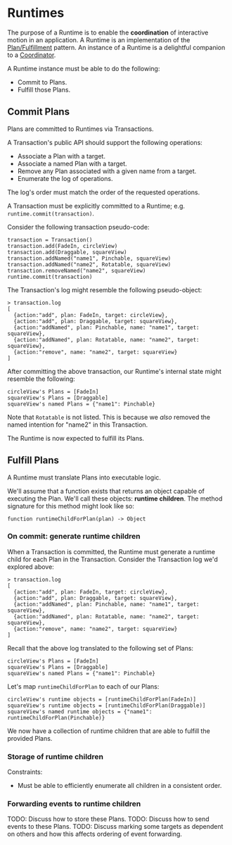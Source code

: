 # Runtimes

The purpose of a Runtime is to enable the **coordination** of interactive motion in an application. A Runtime is an implementation of the [Plan/Fulfillment](patterns/plan-fulfillment.md) pattern. An instance of a Runtime is a delightful companion to a [Coordinator](patterns/coordinator-plan.md).

A Runtime instance must be able to do the following:

- Commit to Plans.
- Fulfill those Plans.

## Commit Plans

Plans are committed to Runtimes via Transactions.

A Transaction's public API should support the following operations:

- Associate a Plan with a target.
- Associate a named Plan with a target.
- Remove any Plan associated with a given name from a target.
- Enumerate the log of operations.

The log's order must match the order of the requested operations.

A Transaction must be explicitly committed to a Runtime; e.g. `runtime.commit(transaction)`.

Consider the following transaction pseudo-code:

    transaction = Transaction()
    transaction.add(FadeIn, circleView)
    transaction.add(Draggable, squareView)
    transaction.addNamed("name1", Pinchable, squareView)
    transaction.addNamed("name2", Rotatable, squareView)
    transaction.removeNamed("name2", squareView)
    runtime.commit(transaction)

The Transaction's log might resemble the following pseudo-object:

    > transaction.log
    [
      {action:"add", plan: FadeIn, target: circleView},
      {action:"add", plan: Draggable, target: squareView},
      {action:"addNamed", plan: Pinchable, name: "name1", target: squareView},
      {action:"addNamed", plan: Rotatable, name: "name2", target: squareView},
      {action:"remove", name: "name2", target: squareView}
    ]

After committing the above transaction, our Runtime's internal state might resemble the following:

    circleView's Plans = [FadeIn]
    squareView's Plans = [Draggable]
    squareView's named Plans = {"name1": Pinchable}

Note that `Rotatable` is not listed. This is because we *also* removed the named intention for "name2" in this Transaction.

The Runtime is now expected to fulfill its Plans.

## Fulfill Plans

A Runtime must translate Plans into executable logic.

We'll assume that a function exists that returns an object capable of executing the Plan. We'll call these objects: **runtime children**. The method signature for this method might look like so:

    function runtimeChildForPlan(plan) -> Object

### On commit: generate runtime children

When a Transaction is committed, the Runtime must generate a runtime child for each Plan in the Transaction. Consider the Transaction log we'd explored above:

    > transaction.log
    [
      {action:"add", plan: FadeIn, target: circleView},
      {action:"add", plan: Draggable, target: squareView},
      {action:"addNamed", plan: Pinchable, name: "name1", target: squareView},
      {action:"addNamed", plan: Rotatable, name: "name2", target: squareView},
      {action:"remove", name: "name2", target: squareView}
    ]

Recall that the above log translated to the following set of Plans:

    circleView's Plans = [FadeIn]
    squareView's Plans = [Draggable]
    squareView's named Plans = {"name1": Pinchable}

Let's map `runtimeChildForPlan` to each of our Plans:

    circleView's runtime objects = [runtimeChildForPlan(FadeIn)]
    squareView's runtime objects = [runtimeChildForPlan(Draggable)]
    squareView's named runtime objects = {"name1": runtimeChildForPlan(Pinchable)}

We now have a collection of runtime children that are able to fulfill the provided Plans.

### Storage of runtime children

Constraints:

- Must be able to efficiently enumerate all children in a consistent order.

### Forwarding events to runtime children

TODO: Discuss how to store these Plans.
TODO: Discuss how to send events to these Plans.
TODO: Discuss marking some targets as dependent on others and how this affects ordering of event forwarding.